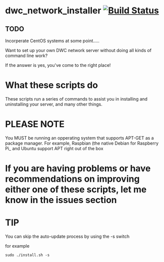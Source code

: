 # dwc_network_installer [![Build Status](https://travis-ci.org/kyle95wm/dwc_network_installer.svg?branch=master)](https://travis-ci.org/kyle95wm/dwc_network_installer)
## TODO

Incorperate CentOS systems at some point.....

Want to set up your own DWC network server without doing all kinds of command line work?

If the answer is yes, you've come to the right place!

# What these scripts do

These scripts run a series of commands to assist you in installing and uninstalling your server, and many other things.


# PLEASE NOTE

You MUST be running an opperating system that supports APT-GET as a package manager. For example, Raspbian (the native Debian for Raspberry Pi_ and Ubuntu support APT right out of the box


# If you are having problems or have recommendations on improving either one of these scripts, let me know in the issues section

# TIP

You can skip the auto-update process by using the -s switch

for example

    sudo ./install.sh -s
